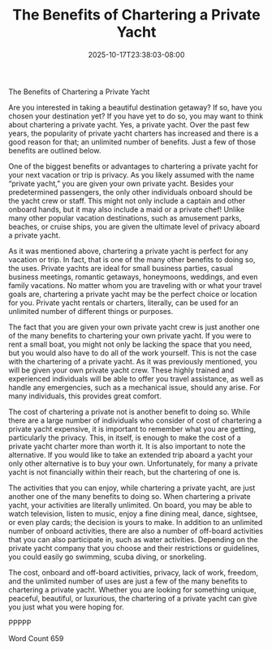 ﻿---
title: "The Benefits of Chartering a Private Yacht"
date: 2025-10-17T23:38:03-08:00
description: "Private Yacht Charters TXT Tips for Web Success"
featured_image: "/images/Private Yacht Charters TXT.jpg"
tags: ["Private Yacht Charters TXT"]
---

The Benefits of Chartering a Private Yacht

Are you interested in taking a beautiful destination getaway? If so, have you chosen your destination yet?  If you have yet to do so, you may want to think about chartering a private yacht.  Yes, a private yacht.  Over the past few years, the popularity of private yacht charters has increased and there is a good reason for that; an unlimited number of benefits.  Just a few of those benefits are outlined below.

One of the biggest benefits or advantages to chartering a private yacht for your next vacation or trip is privacy.  As you likely assumed with the name “private yacht,” you are given your own private yacht.  Besides your predetermined passengers, the only other individuals onboard should be the yacht crew or staff. This might not only include a captain and other onboard hands, but it may also include a maid or a private chef!  Unlike many other popular vacation destinations, such as amusement parks, beaches, or cruise ships, you are given the ultimate level of privacy aboard a private yacht.

As it was mentioned above, chartering a private yacht is perfect for any vacation or trip. In fact, that is one of the many other benefits to doing so, the uses.  Private yachts are ideal for small business parties, casual business meetings, romantic getaways, honeymoons, weddings, and even family vacations.  No matter whom you are traveling with or what your travel goals are, chartering a private yacht may be the perfect choice or location for you.  Private yacht rentals or charters, literally, can be used for an unlimited number of different things or purposes.

The fact that you are given your own private yacht crew is just another one of the many benefits to chartering your own private yacht.  If you were to rent a small boat, you might not only be lacking the space that you need, but you would also have to do all of the work yourself.  This is not the case with the chartering of a private yacht.  As it was previously mentioned, you will be given your own private yacht crew. These highly trained and experienced individuals will be able to offer you travel assistance, as well as handle any emergencies, such as a mechanical issue, should any arise.  For many individuals, this provides great comfort.  

The cost of chartering a private not is another benefit to doing so. While there are a large number of individuals who consider of cost of chartering a private yacht expensive, it is important to remember what you are getting, particularly the privacy.  This, in itself, is enough to make the cost of a private yacht charter more than worth it.  It is also important to note the alternative.  If you would like to take an extended trip aboard a yacht your only other alternative is to buy your own.  Unfortunately, for many a private yacht is not financially within their reach, but the chartering of one is.  

The activities that you can enjoy, while chartering a private yacht, are just another one of the many benefits to doing so.  When chartering a private yacht, your activities are literally unlimited.  On board, you may be able to watch television, listen to music, enjoy a fine dining meal, dance, sightsee, or even play cards; the decision is yours to make.  In addition to an unlimited number of onboard activities, there are also a number of off-board activities that you can also participate in, such as water activities.  Depending on the private yacht company that you choose and their restrictions or guidelines, you could easily go swimming, scuba diving, or snorkeling.  

The cost, onboard and off-board activities, privacy, lack of work, freedom, and the unlimited number of uses are just a few of the many benefits to chartering a private yacht. Whether you are looking for something unique, peaceful, beautiful, or luxurious, the chartering of a private yacht can give you just what you were hoping for.

PPPPP

Word Count 659

